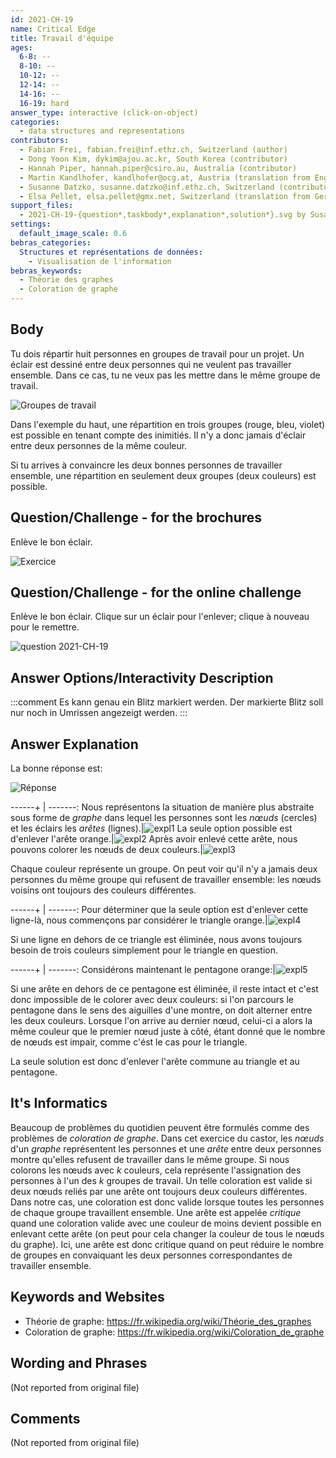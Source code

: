 ```yaml
---
id: 2021-CH-19
name: Critical Edge
title: Travail d'équipe
ages:
  6-8: --
  8-10: --
  10-12: --
  12-14: --
  14-16: --
  16-19: hard
answer_type: interactive (click-on-object)
categories:
  - data structures and representations
contributors:
  - Fabian Frei, fabian.frei@inf.ethz.ch, Switzerland (author)
  - Dong Yoon Kim, dykim@ajou.ac.kr, South Korea (contributor)
  - Hannah Piper, hannah.piper@csiro.au, Australia (contributor)
  - Martin Kandlhofer, kandlhofer@ocg.at, Austria (translation from English into German)
  - Susanne Datzko, susanne.datzko@inf.ethz.ch, Switzerland (contributor, graphics)
  - Elsa Pellet, elsa.pellet@gmx.net, Switzerland (translation from German into French)
support_files:
  - 2021-CH-19-{question*,taskbody*,explanation*,solution*}.svg by Susanne Datzko
settings:
  default_image_scale: 0.6
bebras_categories:
  Structures et représentations de données:
    - Visualisation de l'information
bebras_keywords:
  - Théorie des graphes
  - Coloration de graphe
---
```



## Body

Tu dois répartir huit personnes en groupes de travail pour un projet.
Un éclair est dessiné entre deux personnes qui ne veulent pas travailler ensemble. Dans ce cas, tu ne veux pas les mettre dans le même groupe de travail.

![](graphics/2021-CH-19-taskbody01.svg "Groupes de travail")

Dans l'exemple du haut, une répartition en trois groupes (rouge, bleu, violet) est possible en tenant compte des inimitiés. Il n'y a donc jamais d'éclair entre deux personnes de la même couleur.

Si tu arrives à convaincre les deux bonnes personnes de travailler ensemble, une répartition en seulement deux groupes (deux couleurs) est possible.


## Question/Challenge - for the brochures

Enlève le bon éclair.

![](graphics/2021-CH-19-question.svg "Exercice")


## Question/Challenge - for the online challenge

Enlève le bon éclair. Clique sur un éclair pour l'enlever; clique à nouveau pour le remettre.

![](interactivity/2021-CH-19-question-interactive.svg "question 2021-CH-19")


## Answer Options/Interactivity Description

<!-- empty -->

:::comment
Es kann genau ein Blitz markiert werden. Der markierte Blitz soll nur noch in Umrissen angezeigt werden. 
:::


## Answer Explanation

La bonne réponse est:

![](graphics/2021-CH-19-solution.svg "Réponse")

------+ | -------:
Nous représentons la situation de manière plus abstraite sous forme de _graphe_ dans lequel les personnes sont les _nœuds_ (cercles) et les éclairs les _arêtes_ (lignes).|![expl1]
La seule option possible est d'enlever l'arête orange.|![expl2]
Après avoir enlevé cette arête, nous pouvons colorer les nœuds de deux couleurs.|![expl3]

Chaque couleur représente un groupe. On peut voir qu'il n'y a jamais deux personnes du même groupe qui refusent de travailler ensemble: les nœuds voisins ont toujours des couleurs différentes.

------+ | -------:
Pour déterminer que la seule option est d'enlever cette ligne-là, nous commençons par considérer le triangle orange.|![expl4]

Si une ligne en dehors de ce triangle est éliminée, nous avons toujours besoin de trois couleurs simplement pour le triangle en question.

------+ | -------:
Considérons maintenant le pentagone orange:|![expl5]

Si une arête en dehors de ce pentagone est éliminée, il reste intact et c'est donc impossible de le colorer avec deux couleurs: si l'on parcours le pentagone dans le sens des aiguilles d'une montre, on doit alterner entre les deux couleurs. Lorsque l'on arrive au dernier nœud, celui-ci a alors la même couleur que le premier nœud juste à côté, étant donné que le nombre de nœuds est impair, comme c'ést le cas pour le triangle.

La seule solution est donc d'enlever l'arête commune au triangle et au pentagone.


[expl1]: graphics/2021-CH-19-explanation01.svg "Explication de la solution (150px)"
[expl2]: graphics/2021-CH-19-explanation02.svg "Explication de la solution (150px)"
[expl3]: graphics/2021-CH-19-explanation03.svg "Explication de la solution (150px)"
[expl4]: graphics/2021-CH-19-explanation04.svg "Explication de la solution (150px)"
[expl5]: graphics/2021-CH-19-explanation05.svg "Explication de la solution (150px)"


## It's Informatics

Beaucoup de problèmes du quotidien peuvent être formulés comme des problèmes de _coloration de graphe_.
Dans cet exercice du castor, les _nœuds_ d'un _graphe_ représentent les personnes et une _arête_ entre deux personnes montre qu'elles refusent de travailler dans le même groupe. Si nous colorons les nœuds avec _k_ couleurs, cela représente l'assignation des personnes à l'un des _k_ groupes de travail. Un telle coloration est valide si deux nœuds reliés par une arête ont toujours deux couleurs différentes. Dans notre cas, une coloration est donc valide lorsque toutes les personnes de chaque groupe travaillent ensemble. Une arête est appelée _critique_ quand une coloration valide avec une couleur de moins devient possible en enlevant cette arête (on peut pour cela changer la couleur de tous le nœuds du graphe). Ici, une arête est donc critique quand on peut réduire le nombre de groupes en convaiquant les deux personnes correspondantes de travailler ensemble.

## Keywords and Websites

 - Théorie de graphe: https://fr.wikipedia.org/wiki/Théorie_des_graphes
 - Coloration de graphe: https://fr.wikipedia.org/wiki/Coloration_de_graphe



## Wording and Phrases

(Not reported from original file)


## Comments

(Not reported from original file)

